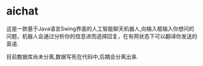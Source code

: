 # aichat

这是一款基于Java语言Swing界面的人工智能聊天机器人,向输入框输入你想问的问题，机器人会通过分析你的信息进而选择回复，在有网状态下可以翻译你发送的英语.

目前数据库尚未分离,数据写死在代码中,后期会分离出来.
